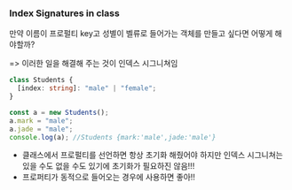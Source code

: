 ### Index Signatures in class

만약 이름이 프로펄티 key고 성별이 벨류로 들어가는 객체를 만들고 싶다면 어떻게 해야할까?

=> 이러한 일을 해결해 주는 것이 인덱스 시그니쳐임

```ts
class Students {
  [index: string]: "male" | "female";
}

const a = new Students();
a.mark = "male";
a.jade = "male";
console.log(a); //Students {mark:'male',jade:'male'}
```

- 클래스에서 프로펄티를 선언하면 항상 초기화 해줬어야 하지만 인덱스 시그니쳐는 있을 수도 없을 수도 있기에 초기화가 필요하진 않음!!!
- 프로퍼티가 동적으로 들어오는 경우에 사용하면 좋아!!
